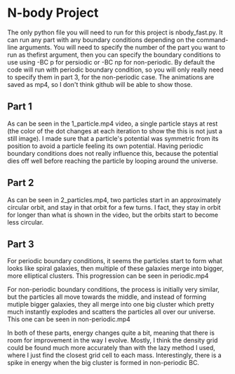 # N-body Project

The only python file you will need to run for this project is nbody_fast.py. It can run any part with any boundary conditions
depending on the command-line arguments. You will need to specify the number of the part you want to run as thefirst argument,
then you can specify the boundary conditions to use using -BC p for persiodic or -BC np for non-periodic. By default the code
will run with periodic boundary condition, so you will only really need to specify them in part 3, for the non-periodic case.
The animations are saved as mp4, so I don't think github will be able to show those.

## Part 1

As can be seen in the 1_particle.mp4 video, a single particle stays at rest (the color of the dot changes at each iteration to 
show the this is not just a still image). I made sure that a particle's potential was symmetric from its position to avoid 
a particle feeling its own potential. Having periodic boundary conditions does not really influence this, because the potential
dies off well before reaching the particle by looping around the universe.

## Part 2

As can be seen in 2_particles.mp4, two particles start in an approximately circular orbit, and stay in that orbit for a few 
turns. I fact, they stay in orbit for longer than what is shown in the video, but the orbits start to become less circular.

## Part 3

For periodic boundary conditions, it seems the particles start to form what looks like spiral galaxies, then multiple of these 
galaxies merge into bigger, more elliptical clusters. This progression can be seen in periodic.mp4

For non-periodic boundary conditions, the process is initially very similar, but the particles all move towards the middle, and
instead of forming mutiple bigger galaxies, they all merge into one big cluster which pretty much instantly explodes and scatters
the particles all over our universe. This one can be seen in non-periodic.mp4

In both of these parts, energy changes quite a bit, meaning that there is room for improvement in the way I evolve. Mostly,
I think the density grid could be found much more accurately than with the lazy method I used, where I just find the closest
grid cell to each mass. Interestingly, there is a spike in energy when the big cluster is formed in non-periodic BC.

